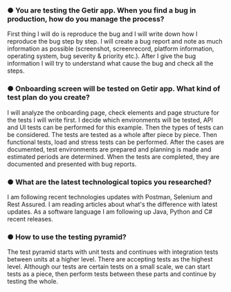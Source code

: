 ### ● You are testing the Getir app. When you find a bug in production, how do you manage the process? 
First thing I will do is reproduce the bug and I will write down how I reproduce the bug step by step. I will create a bug report and note as much information as possible (screenshot, screenrecord, platform information, operating system, bug severity & priority etc.). After I give the bug information I will try to understand what cause the bug and check all the steps.

### ● Onboarding screen will be tested on Getir app. What kind of test plan do you create?
I will analyze the onboarding page, check elements and page structure for the tests I will write first. I decide which environments will be tested, API and UI tests can be performed for this example. Then the types of tests can be considered. The tests are tested as a whole after piece by piece. Then functional tests, load and stress tests can be performed. After the cases are documented, test environments are prepared and planning is made and estimated periods are determined. When the tests are completed, they are documented and presented with bug reports.

### ● What are the latest technological topics you researched?
I am following recent technologies updates with Postman, Selenium and Rest Assured. I am reading articles about what's the difference with latest updates.
As a software language I am following up Java, Python and C# recent releases.

### ● How to use the testing pyramid?
The test pyramid starts with unit tests and continues with integration tests between units at a higher level. There are accepting tests as the highest level. Although our tests are certain tests on a small scale, we can start tests as a piece, then perform tests between these parts and continue by testing the whole.
